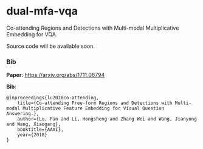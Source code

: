 # dual-mfa-vqa
Co-attending Regions and Detections with Multi-modal Multiplicative Embedding for VQA.

Source code will be available soon.


### Bib
**Paper**: https://arxiv.org/abs/1711.06794

**Bib**:
```
@inproceedings{lu2018co-attending,
	title={Co-attending Free-form Regions and Detections with Multi-modal Multiplicative Feature Embedding for Visual Question Answering.},
	author={Lu, Pan and Li, Hongsheng and Zhang Wei and Wang, Jianyong and Wang, Xiaogang},
	booktitle={AAAI},
	year={2018}
}
```
